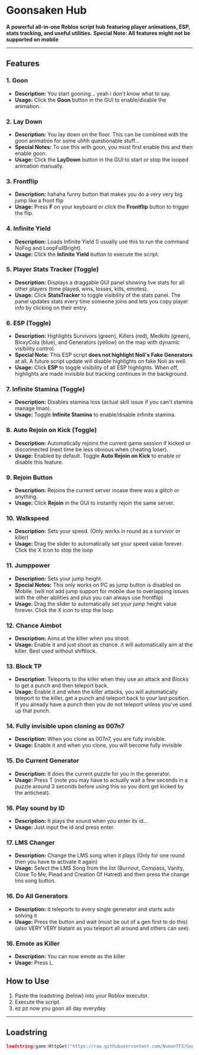 # Goonsaken Hub

**A powerful all-in-one Roblox script hub featuring player animations, ESP, stats tracking, and useful utilities.**
**Special Note: All features might not be supported on mobile**

---

## Features

### 1. **Goon**
- **Description:** You start gooning... yeah i don't know what to say.
- **Usage:** Click the **Goon** button in the GUI to enable/disable the animation.

### 2. **Lay Down**
- **Description:** You lay down on the floor. This can be combined with the goon animation for some uhhh questionable stuff...
- **Special Notes:** To use this with goon, you must first enable this and then enable goon.
- **Usage:** Click the **LayDown** button in the GUI to start or stop the looped animation manually.

### 3. **Frontflip**
- **Description:** hahaha funny button that makes you do a very very big jump like a front flip
- **Usage:** Press **F** on your keyboard or click the **Frontflip** button to trigger the flip.

### 4. **Infinite Yield**
- **Description:** Loads Infinite Yield (I usually use this to run the command NoFog and LoopFullBright).
- **Usage:** Click the **Infinite Yield** button to execute the script.

### 5. **Player Stats Tracker (Toggle)**
- **Description:** Displays a draggable GUI panel showing live stats for all other players (time played, wins, losses, kills, emotes).
- **Usage:** Click **StatsTracker** to toggle visibility of the stats panel. The panel updates stats every time someone joins and lets you copy player info by clicking on their entry.

### 6. **ESP (Toggle)**
- **Description:** Highlights Survivors (green), Killers (red), Medkits (green), BloxyCola (blue), and Generators (yellow) on the map with dynamic visibility control.
- **Special Note:** This ESP script **does not highlight Noli's Fake Generators** at all. A future script update will  disable highlights on fake Noli as well.
- **Usage:** Click **ESP** to toggle visibility of all ESP highlights. When off, highlights are made invisible but tracking continues in the background.

### 7. **Infinite Stamina (Toggle)**
- **Description:** Disables stamina loss (actual skill issue if you can't stamina manage lmao).
- **Usage:** Toggle **Infinite Stamina** to enable/disable infinite stamina.

### 8. **Auto Rejoin on Kick (Toggle)**
- **Description:** Automatically rejoins the current game session if kicked or disconnected (next time be less obvious when cheating loser).
- **Usage:** Enabled by default. Toggle **Auto Rejoin on Kick** to enable or disable this feature.

### 9. **Rejoin Button**
- **Description:** Rejoins the current server incase there was a glitch or anything.
- **Usage:** Click **Rejoin** in the GUI to instantly rejoin the same server.

### 10. **Walkspeed**
- **Description:** Sets your speed. (Only works in round as a survivor or killer)
- **Usage:** Drag the slider to automatically set your speed value forever. Click the X icon to stop the loop

### 11. **Jumppower**
- **Description:** Sets your jump height.
- **Special Notes:** This only works on PC as jump button is disabled on Mobile. (will not add jump support for mobile due to overlapping issues with the other abilities and plus you can always use frontflip)
- **Usage:** Drag the slider to automatically set your jump height value forever. Click the X icon to stop the loop.

### 12. **Chance Aimbot**
- **Description:** Aims at the killer when you shoot.
- **Usage:** Enable it and just shoot as chance. it will automatically aim at the killer. Best used without shiftlock.

### 13. **Block TP**
- **Description:** Teleports to the killer when they use an attack and Blocks to get a punch and then teleport back.
- **Usage:** Enable it and when the killer attacks, you will automatically teleport to the killer, get a punch and teleport back to your last position. If you already have a punch then you do not teleport unless you've used up that punch.

### 14. **Fully invisible upon cloning as 007n7**
- **Description:** When you clone as 007n7, you are fully invisible.
- **Usage:** Enable it and when you clone, you will become fully invisible

### 15. **Do Current Generator**
- **Description:** It does the current puzzle for you in the generator.
- **Usage:** Press T (note you may have to actually wait a few seconds in a puzzle around 3 seconds before using this so you dont get kicked by the anticheat).

### 16. **Play sound by ID**
- **Description:** It plays the sound when you enter its id...
- **Usage:** Just input the id and press enter.

### 17. **LMS Changer**
- **Description:** Change the LMS song when it plays (Only for one round then you have to activate it again)
- **Usage:** Select the LMS Song from the list (Burnout, Compass, Vanity, Close To Me, Plead and Creation Of Hatred) and then press the change lms song button.

### 16. **Do All Generators**
- **Description:** It teleports to every single generator and starts auto solving it
- **Usage:** Press the button and wait (must be out of a gen first to do this) (also VERY VERY blatant as you teleport all around and others can see).

### 16. **Emote as Killer**
- **Description:** You can now emote as the killer
- **Usage:** Press L.

## How to Use

1. Paste the loadstring (below) into your Roblox executor.
2. Execute the script.
3. ez pz now you goon all day everyday

---

## Loadstring

```lua
loadstring(game:HttpGet("https://raw.githubusercontent.com/NumanTF3/Goonsaken-Hub/refs/heads/main/main.lua"))()
